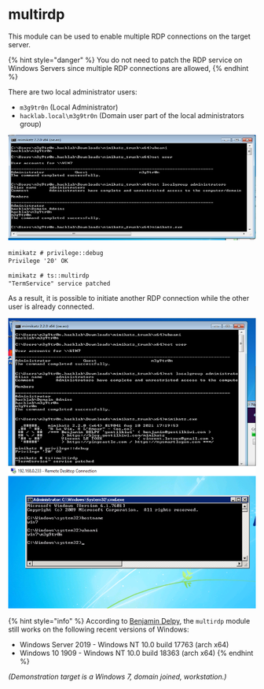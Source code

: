 # multirdp

This module can be used to enable multiple RDP connections on the target server.

{% hint style="danger" %}
You do not need to patch the RDP service on Windows Servers since multiple RDP connections are allowed,
{% endhint %}

There are two local administrator users:

* `m3g9tr0n` \(Local Administrator\)
* `hacklab.local\m3g9tr0n` \(Domain user part of the local administrators group\)

![Local admins on the target Windows 7](../../.gitbook/assets/multi-rdp_3.png)

```text
mimikatz # privilege::debug
Privilege '20' OK
```

```text
mimikatz # ts::multirdp
"TermService" service patched
```

As a result, it is possible to initiate another RDP connection while the other user is already connected.

![RDP successful patching](../../.gitbook/assets/multi-rdp_2.png)

{% hint style="info" %}
According to [Benjamin Delpy](https://twitter.com/gentilkiwi/status/1246510049293451266), the `multirdp` module still works on the following recent versions of Windows:

* Windows Server 2019 - Windows NT 10.0 build 17763 \(arch x64\)
* Windows 10 1909 - Windows NT 10.0 build 18363 \(arch x64\)
{% endhint %}

_\(Demonstration target is a Windows 7, domain joined, workstation.\)_

